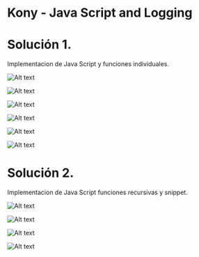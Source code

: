 # Kony - Java Script and Logging


# Solución 1. 
Implementacion de Java Script y funciones individuales.

![Alt text](https://lh3.googleusercontent.com/-pnnHoc78WVA/VsN3UWB09VI/AAAAAAAADzA/ret5bGQ8v6Y/s576-Ic42/Captura%252520de%252520pantalla%2525202016-02-16%252520a%252520las%2525201.42.45%252520p.m..png "1")

![Alt text](https://lh3.googleusercontent.com/-hyTsZ5yLDnM/VsN3UYLumZI/AAAAAAAADy8/wOx3lKxCDoE/s512-Ic42/Captura%252520de%252520pantalla%2525202016-02-16%252520a%252520las%2525201.43.00%252520p.m..png "2")

![Alt text](https://lh3.googleusercontent.com/-CU991m-YC9E/VsN3U2Hi6QI/AAAAAAAADzM/lbyo5E6aD8s/s512-Ic42/Captura%252520de%252520pantalla%2525202016-02-16%252520a%252520las%2525201.43.11%252520p.m..png "3")

![Alt text](https://lh3.googleusercontent.com/-w-SRHzZYS-Y/VsN3U88kc0I/AAAAAAAADzE/R7CODcdozFw/s512-Ic42/Captura%252520de%252520pantalla%2525202016-02-16%252520a%252520las%2525201.43.23%252520p.m..png "4")

![Alt text](https://lh3.googleusercontent.com/--iaMkAjo5Bs/VsN3VKHVCvI/AAAAAAAADzI/FB1NZqIfXLo/s512-Ic42/Captura%252520de%252520pantalla%2525202016-02-16%252520a%252520las%2525201.43.33%252520p.m..png "5")

![Alt text](https://lh3.googleusercontent.com/-9bxI1rljnAU/VsN3VbI8tSI/AAAAAAAADzQ/CBRp1geZ1M0/s512-Ic42/Captura%252520de%252520pantalla%2525202016-02-16%252520a%252520las%2525201.43.38%252520p.m..png "6")

# Solución 2. 
Implementacion de Java Script funciones recursivas y snippet.

![Alt text](https://lh3.googleusercontent.com/-wKbY9iVWukA/VsN3Vs3zJfI/AAAAAAAADzU/wuoj1TCfR4c/s512-Ic42/Captura%252520de%252520pantalla%2525202016-02-16%252520a%252520las%2525201.43.53%252520p.m..png "7")

![Alt text](https://lh3.googleusercontent.com/-TRicoMQeIfM/VsN3V8cuCuI/AAAAAAAADzY/Nny7gV5w09A/s512-Ic42/Captura%252520de%252520pantalla%2525202016-02-16%252520a%252520las%2525201.44.10%252520p.m..png "8")

![Alt text](https://lh3.googleusercontent.com/-TOKyKVyyY5U/VsN3V3z-M9I/AAAAAAAADzc/oc40ZRkkFc8/s512-Ic42/Captura%252520de%252520pantalla%2525202016-02-16%252520a%252520las%2525201.44.15%252520p.m..png "9")

![Alt text](https://lh3.googleusercontent.com/-rJhpFYpH7Fk/VsN3WNyq6iI/AAAAAAAADzg/hdnh9OPnOW8/s512-Ic42/Captura%252520de%252520pantalla%2525202016-02-16%252520a%252520las%2525201.44.22%252520p.m..png "10")
